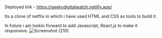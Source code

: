 Deployed link - https://geekydigitalwatch.netlify.app/

Its a clone of netflix in which i have used HTML and CSS as tools to build it.

In future i am lookin forward to add Javascript, React.js to make it responsive.
![Screenshot (210)](https://user-images.githubusercontent.com/96439214/213879454-b634ff3e-172c-49fc-b44b-15a20c683dd0.png)
